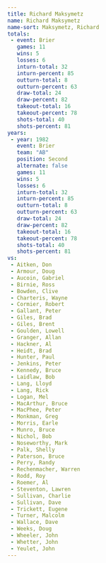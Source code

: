 ```yaml
---
title: Richard Maksymetz
name: Richard Maksymetz
name-sort: Maksymetz, Richard
totals:
 - event: Brier
   games: 11
   wins: 5
   losses: 6
   inturn-total: 32
   inturn-percent: 85
   outturn-total: 8
   outturn-percent: 63
   draw-total: 24
   draw-percent: 82
   takeout-total: 16
   takeout-percent: 78
   shots-total: 40
   shots-percent: 81
years:
 - year: 1982
   event: Brier
   team: "AB"
   position: Second
   alternate: false
   games: 11
   wins: 5
   losses: 6
   inturn-total: 32
   inturn-percent: 85
   outturn-total: 8
   outturn-percent: 63
   draw-total: 24
   draw-percent: 82
   takeout-total: 16
   takeout-percent: 78
   shots-total: 40
   shots-percent: 81
vs:
 - Aitken, Don
 - Armour, Doug
 - Aucoin, Gabriel
 - Birnie, Ross
 - Bowden, Clive
 - Charteris, Wayne
 - Cormier, Robert
 - Gallant, Peter
 - Giles, Brad
 - Giles, Brent
 - Goulden, Lowell
 - Granger, Allan
 - Hackner, Al
 - Heidt, Brad
 - Hunter, Paul
 - Jenkins, Peter
 - Kennedy, Bruce
 - Laidlaw, Bob
 - Lang, Lloyd
 - Lang, Rick
 - Logan, Mel
 - MacArthur, Bruce
 - MacPhee, Peter
 - Monkman, Greg
 - Morris, Earle
 - Munro, Bruce
 - Nichol, Bob
 - Noseworthy, Mark
 - Palk, Shelly
 - Paterson, Bruce
 - Perry, Randy
 - Rechenmacher, Warren
 - Rodd, Roy
 - Roemer, Al
 - Steventon, Lawren
 - Sullivan, Charlie
 - Sullivan, Dave
 - Trickett, Eugene
 - Turner, Malcolm
 - Wallace, Dave
 - Weeks, Doug
 - Wheeler, John
 - Whetter, John
 - Yeulet, John
---
```

